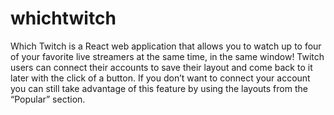 # whichtwitch
Which Twitch is a React web application that allows you to watch  up to four of your favorite live streamers at the same time, in the same window! Twitch users can connect their accounts to save their layout and come back to it later with the click of a button. If you don’t want to connect your account you can still take advantage of this feature by using the layouts from the “Popular” section.
